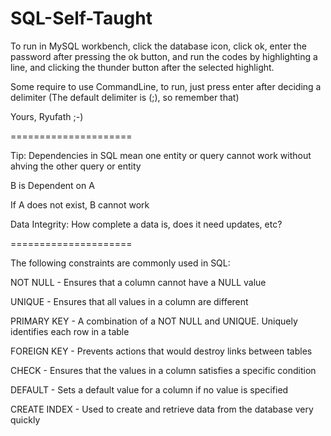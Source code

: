 # SQL-Self-Taught

To run in MySQL workbench, click the database icon, click ok, enter the password after pressing the ok button, and run the codes by highlighting a line, and clicking the thunder button after the selected highlight. 

Some require to use CommandLine, to run, just press enter after deciding a delimiter (The default delimiter is (;), so remember that)

Yours, 
Ryufath ;-)

=====================

Tip: Dependencies in SQL mean one entity or query cannot work without ahving the other query or entity

B is Dependent on A

If A does not exist, B cannot work

Data Integrity: How complete a data is, does it need updates, etc?

=====================

The following constraints are commonly used in SQL:

NOT NULL - Ensures that a column cannot have a NULL value

UNIQUE - Ensures that all values in a column are different

PRIMARY KEY - A combination of a NOT NULL and UNIQUE. Uniquely identifies each row in a table

FOREIGN KEY - Prevents actions that would destroy links between tables

CHECK - Ensures that the values in a column satisfies a specific condition

DEFAULT - Sets a default value for a column if no value is specified

CREATE INDEX - Used to create and retrieve data from the database very quickly

